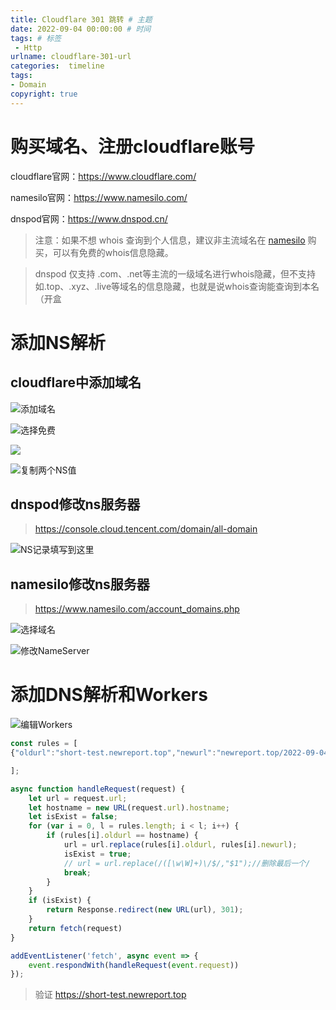 ```yaml
---
title: Cloudflare 301 跳转 # 主题
date: 2022-09-04 00:00:00 # 时间
tags: # 标签
 - Http
urlname: cloudflare-301-url
categories:  timeline
tags: 
- Domain
copyright: true
---
```

# 购买域名、注册cloudflare账号
cloudflare官网：https://www.cloudflare.com/

namesilo官网：https://www.namesilo.com/

dnspod官网：https://www.dnspod.cn/

> 注意：如果不想 whois 查询到个人信息，建议非主流域名在 [namesilo](https://www.namesilo.com/) 购买，可以有免费的whois信息隐藏。

> dnspod 仅支持 .com、.net等主流的一级域名进行whois隐藏，但不支持如.top、.xyz、.live等域名的信息隐藏，也就是说whois查询能查询到本名（开盒
<!-- more -->  
# 添加NS解析
## cloudflare中添加域名
![添加域名](https://gd-obj-001.gd2.qingstor.com/haruki/blog/cn/2022/5F340345564EACF17BCA4B89B1E262779A2D32CABDE4F6E494D45E40FD42A7D2.png)

![选择免费](https://gd-obj-001.gd2.qingstor.com/haruki/blog/cn/2022/3528E49703BABDB9EE3B5E63E5A63EAE32C75D99FE32A1E2F7249A62FD1B7DE3.png)

![](https://gd-obj-001.gd2.qingstor.com/haruki/blog/cn/2022/4C146869F59CF5BF6400C5CE2CB63F98186F4DF75CFE5F86F720457FA97E01E9.png)

![复制两个NS值](https://gd-obj-001.gd2.qingstor.com/haruki/blog/cn/2022/829C11EA78DD0E39B8D94FA4DCAA06CC104F451282F6CC014D92CE7431C6A94C.png)

## dnspod修改ns服务器
> https://console.cloud.tencent.com/domain/all-domain

![NS记录填写到这里](https://gd-obj-001.gd2.qingstor.com/haruki/blog/cn/2022/63CDA084EA205938EFDD34965DA0B14777989D16F72A4BF9FCBAD5CABCE6F827.png)

## namesilo修改ns服务器
> https://www.namesilo.com/account_domains.php

![选择域名](https://gd-obj-001.gd2.qingstor.com/haruki/blog/cn/2022/B5DDEDA418F36157C835DA235BA775A9AC354B93EE763D05C05F83CADC9A77D5.png)


![修改NameServer](https://gd-obj-001.gd2.qingstor.com/haruki/blog/cn/2022/9FDF844D910F637DEB6C82647EC4E10E232B109A22E974EBEC582E07597BB683.png)

# 添加DNS解析和Workers

![编辑Workers](https://gd-obj-001.gd2.qingstor.com/haruki/blog/cn/2022/36C2EE20809A34E19037B12D9B2971DB4EF122F94257EDDE75CB0B5D11D98360.png)


```JavaScript
const rules = [
{"oldurl":"short-test.newreport.top","newurl":"newreport.top/2022-09-04/cloudflare-301-url"},

];

async function handleRequest(request) {
    let url = request.url;
    let hostname = new URL(request.url).hostname;
    let isExist = false;
    for (var i = 0, l = rules.length; i < l; i++) {
        if (rules[i].oldurl == hostname) {
            url = url.replace(rules[i].oldurl, rules[i].newurl);
            isExist = true;
            // url = url.replace(/([\w\W]+)\/$/,"$1");//删除最后一个/
            break;
        }
    }
    if (isExist) {
        return Response.redirect(new URL(url), 301);
    }
    return fetch(request)
}

addEventListener('fetch', async event => {
    event.respondWith(handleRequest(event.request))
});
```
> 验证 https://short-test.newreport.top